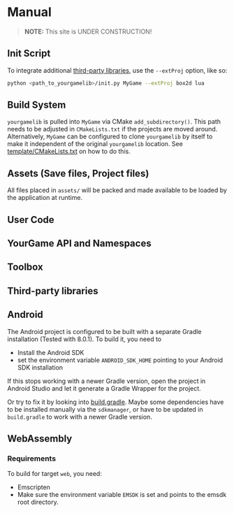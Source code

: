 # Manual

> **NOTE:** This site is UNDER CONSTRUCTION!

## Init Script

To integrate additional [third-party libraries](thirdparty/README.md), use the `--extProj` option, like so:

```bash
python <path_to_yourgamelib>/init.py MyGame --extProj box2d lua
```

## Build System

`yourgamelib` is pulled into `MyGame` via CMake `add_subdirectory()`. This path needs to be adjusted in `CMakeLists.txt` if the projects are moved around. Alternatively, `MyGame` can be configured to clone `yourgamelib` by itself to make it independent of the original `yourgamelib` location. See [template/CMakeLists.txt](template/CMakeLists.txt) on how to do this.

## Assets (Save files, Project files)

All files placed in `assets/` will be packed and made available to be loaded by the application at runtime.

## User Code

## YourGame API and Namespaces

## Toolbox

## Third-party libraries

## Android

The Android project is configured to be built with a separate Gradle installation (Tested with 8.0.1). To build it, you need to

-   Install the Android SDK
-   set the environment variable `ANDROID_SDK_HOME` pointing to your Android SDK installation

If this stops working with a newer Gradle version, open the project in Android Studio and let it generate a Gradle Wrapper for the project.

Or try to fix it by looking into [build.gradle](template/build/android/app/build.gradle). Maybe some dependencies have to be installed manually via the `sdkmanager`, or have to be updated in `build.gradle` to work with a newer Gradle version.

## WebAssembly

### Requirements

To build for target `web`, you need:

-   Emscripten
-   Make sure the environment variable `EMSDK` is set and points to the emsdk root directory.
